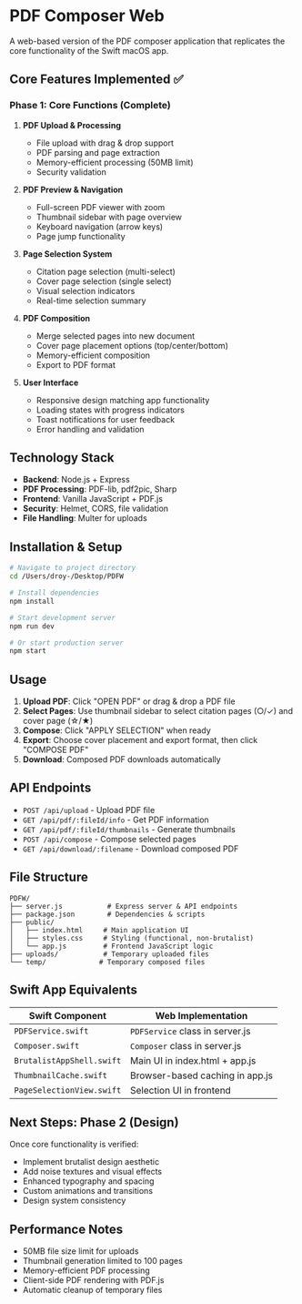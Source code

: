 # PDF Composer Web

A web-based version of the PDF composer application that replicates the core functionality of the Swift macOS app.

## Core Features Implemented ✅

### Phase 1: Core Functions (Complete)

1. **PDF Upload & Processing**
   - File upload with drag & drop support
   - PDF parsing and page extraction
   - Memory-efficient processing (50MB limit)
   - Security validation

2. **PDF Preview & Navigation**
   - Full-screen PDF viewer with zoom
   - Thumbnail sidebar with page overview
   - Keyboard navigation (arrow keys)
   - Page jump functionality

3. **Page Selection System**
   - Citation page selection (multi-select)
   - Cover page selection (single select)
   - Visual selection indicators
   - Real-time selection summary

4. **PDF Composition**
   - Merge selected pages into new document
   - Cover page placement options (top/center/bottom)
   - Memory-efficient composition
   - Export to PDF format

5. **User Interface**
   - Responsive design matching app functionality
   - Loading states with progress indicators
   - Toast notifications for user feedback
   - Error handling and validation

## Technology Stack

- **Backend**: Node.js + Express
- **PDF Processing**: PDF-lib, pdf2pic, Sharp
- **Frontend**: Vanilla JavaScript + PDF.js
- **Security**: Helmet, CORS, file validation
- **File Handling**: Multer for uploads

## Installation & Setup

```bash
# Navigate to project directory
cd /Users/droy-/Desktop/PDFW

# Install dependencies
npm install

# Start development server
npm run dev

# Or start production server
npm start
```

## Usage

1. **Upload PDF**: Click "OPEN PDF" or drag & drop a PDF file
2. **Select Pages**: Use thumbnail sidebar to select citation pages (○/✓) and cover page (☆/★)
3. **Compose**: Click "APPLY SELECTION" when ready
4. **Export**: Choose cover placement and export format, then click "COMPOSE PDF"
5. **Download**: Composed PDF downloads automatically

## API Endpoints

- `POST /api/upload` - Upload PDF file
- `GET /api/pdf/:fileId/info` - Get PDF information
- `GET /api/pdf/:fileId/thumbnails` - Generate thumbnails
- `POST /api/compose` - Compose selected pages
- `GET /api/download/:filename` - Download composed PDF

## File Structure

```
PDFW/
├── server.js           # Express server & API endpoints
├── package.json        # Dependencies & scripts
├── public/
│   ├── index.html     # Main application UI
│   ├── styles.css     # Styling (functional, non-brutalist)
│   └── app.js         # Frontend JavaScript logic
├── uploads/           # Temporary uploaded files
└── temp/             # Temporary composed files
```

## Swift App Equivalents

| Swift Component | Web Implementation |
|---|---|
| `PDFService.swift` | `PDFService` class in server.js |
| `Composer.swift` | `Composer` class in server.js |
| `BrutalistAppShell.swift` | Main UI in index.html + app.js |
| `ThumbnailCache.swift` | Browser-based caching in app.js |
| `PageSelectionView.swift` | Selection UI in frontend |

## Next Steps: Phase 2 (Design)

Once core functionality is verified:
- Implement brutalist design aesthetic
- Add noise textures and visual effects
- Enhanced typography and spacing
- Custom animations and transitions
- Design system consistency

## Performance Notes

- 50MB file size limit for uploads
- Thumbnail generation limited to 100 pages
- Memory-efficient PDF processing
- Client-side PDF rendering with PDF.js
- Automatic cleanup of temporary files